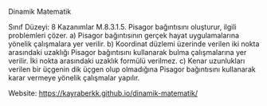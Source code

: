 Dinamik Matematik


Sınıf Düzeyi: 8
Kazanımlar
M.8.3.1.5. Pisagor bağıntısını oluşturur, ilgili problemleri çözer.
a) Pisagor bağıntısının gerçek hayat uygulamalarına yönelik çalışmalara yer verilir.
b) Koordinat düzlemi üzerinde verilen iki nokta arasındaki uzaklığı Pisagor bağıntısını kullanarak bulma çalışmalarına yer verilir. İki nokta arasındaki uzaklık formülü verilmez.
c) Kenar uzunlukları verilen bir üçgenin dik üçgen olup olmadığına Pisagor bağıntısını kullanarak karar vermeye yönelik çalışmalar yapılır.


Website:  https://kayraberkk.github.io/dinamik-matematik/
